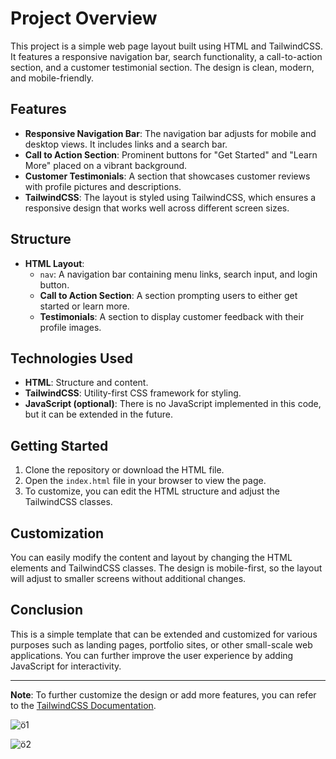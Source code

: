 # Project Overview

This project is a simple web page layout built using HTML and TailwindCSS. It features a responsive navigation bar, search functionality, a call-to-action section, and a customer testimonial section. The design is clean, modern, and mobile-friendly.

## Features

- **Responsive Navigation Bar**: The navigation bar adjusts for mobile and desktop views. It includes links and a search bar.
- **Call to Action Section**: Prominent buttons for "Get Started" and "Learn More" placed on a vibrant background.
- **Customer Testimonials**: A section that showcases customer reviews with profile pictures and descriptions.
- **TailwindCSS**: The layout is styled using TailwindCSS, which ensures a responsive design that works well across different screen sizes.

## Structure

- **HTML Layout**:
  - `nav`: A navigation bar containing menu links, search input, and login button.
  - **Call to Action Section**: A section prompting users to either get started or learn more.
  - **Testimonials**: A section to display customer feedback with their profile images.

## Technologies Used

- **HTML**: Structure and content.
- **TailwindCSS**: Utility-first CSS framework for styling.
- **JavaScript (optional)**: There is no JavaScript implemented in this code, but it can be extended in the future.

## Getting Started

1. Clone the repository or download the HTML file.
2. Open the `index.html` file in your browser to view the page.
3. To customize, you can edit the HTML structure and adjust the TailwindCSS classes.

## Customization

You can easily modify the content and layout by changing the HTML elements and TailwindCSS classes. The design is mobile-first, so the layout will adjust to smaller screens without additional changes.

## Conclusion

This is a simple template that can be extended and customized for various purposes such as landing pages, portfolio sites, or other small-scale web applications. You can further improve the user experience by adding JavaScript for interactivity.

---

**Note**: To further customize the design or add more features, you can refer to the [TailwindCSS Documentation](https://tailwindcss.com/docs).


![ö1](https://github.com/user-attachments/assets/78192f9a-e9d9-4f0b-8b36-9f77695375a2)

![ö2](https://github.com/user-attachments/assets/08163435-296d-4cb6-93e3-82e246839ab2)
